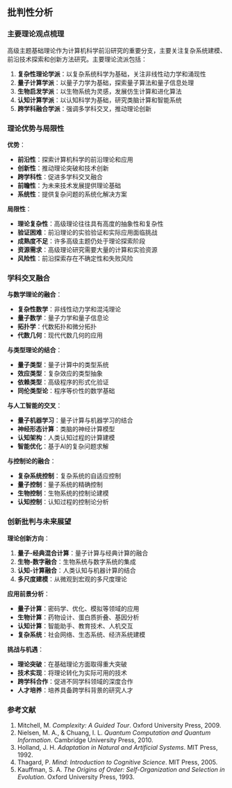 ## 批判性分析

### 主要理论观点梳理

高级主题基础理论作为计算机科学前沿研究的重要分支，主要关注复杂系统建模、前沿技术探索和创新方法研究。主要理论流派包括：

1. **复杂性理论学派**：以复杂系统科学为基础，关注非线性动力学和涌现性
2. **量子计算学派**：以量子力学为基础，探索量子算法和量子信息处理
3. **生物启发学派**：以生物系统为灵感，发展仿生计算和进化算法
4. **认知计算学派**：以认知科学为基础，研究类脑计算和智能系统
5. **跨学科融合学派**：强调多学科交叉，推动理论创新

### 理论优势与局限性

**优势**：

- **前沿性**：探索计算机科学的前沿理论和应用
- **创新性**：推动理论突破和技术创新
- **跨学科性**：促进多学科交叉融合
- **前瞻性**：为未来技术发展提供理论基础
- **系统性**：提供复杂问题的系统化解决方案

**局限性**：

- **理论复杂性**：高级理论往往具有高度的抽象性和复杂性
- **验证困难**：前沿理论的实验验证和实际应用面临挑战
- **成熟度不足**：许多高级主题仍处于理论探索阶段
- **资源需求**：高级理论研究需要大量的计算和实验资源
- **风险性**：前沿探索存在不确定性和失败风险

### 学科交叉融合

**与数学理论的融合**：

- **复杂性数学**：非线性动力学和混沌理论
- **量子数学**：量子力学和量子信息论
- **拓扑学**：代数拓扑和微分拓扑
- **代数几何**：现代代数几何的应用

**与类型理论的结合**：

- **量子类型**：量子计算中的类型系统
- **效应类型**：复杂效应的类型抽象
- **依赖类型**：高级程序的形式化验证
- **同伦类型论**：程序等价性的数学基础

**与人工智能的交叉**：

- **量子机器学习**：量子计算与机器学习的结合
- **神经形态计算**：类脑的神经计算模型
- **认知架构**：人类认知过程的计算建模
- **智能优化**：基于AI的复杂问题求解

**与控制论的融合**：

- **复杂系统控制**：复杂系统的自适应控制
- **量子控制**：量子系统的精确控制
- **生物控制**：生物系统的控制论建模
- **认知控制**：认知过程的控制论分析

### 创新批判与未来展望

**理论创新方向**：

1. **量子-经典混合计算**：量子计算与经典计算的融合
2. **生物-数字融合**：生物系统与数字系统的集成
3. **认知-计算融合**：人类认知与机器计算的结合
4. **多尺度建模**：从微观到宏观的多尺度理论

**应用前景分析**：

- **量子计算**：密码学、优化、模拟等领域的应用
- **生物计算**：药物设计、蛋白质折叠、基因分析
- **认知计算**：智能助手、教育技术、人机交互
- **复杂系统**：社会网络、生态系统、经济系统建模

**挑战与机遇**：

- **理论突破**：在基础理论方面取得重大突破
- **技术实现**：将理论转化为实际可用的技术
- **跨学科合作**：促进不同学科领域的深度合作
- **人才培养**：培养具备跨学科背景的研究人才

### 参考文献

1. Mitchell, M. *Complexity: A Guided Tour*. Oxford University Press, 2009.
2. Nielsen, M. A., & Chuang, I. L. *Quantum Computation and Quantum Information*. Cambridge University Press, 2010.
3. Holland, J. H. *Adaptation in Natural and Artificial Systems*. MIT Press, 1992.
4. Thagard, P. *Mind: Introduction to Cognitive Science*. MIT Press, 2005.
5. Kauffman, S. A. *The Origins of Order: Self-Organization and Selection in Evolution*. Oxford University Press, 1993.
